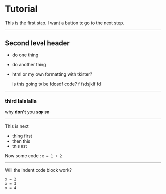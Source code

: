 # Tutorial 
This is the first step.
I want a button to go to the next step.

---

## Second level header
- do one thing
- do another thing
- html or my own formatting with tkinter?


    is this going to be        fdosdf code? 
     f   fsdsjklf 
    fd 
---
### third lalalalla
why **don't** you ***say so***

---
This is next
- thing first
- then this
- this list

Now some code : `x = 1 + 2`

---

Will the indent code block work?

    x = 2
    x = 3
    x = 4

